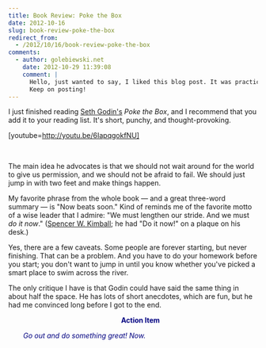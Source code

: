 ```yaml
---
title: Book Review: Poke the Box
date: 2012-10-16
slug: book-review-poke-the-box
redirect_from:
  - /2012/10/16/book-review-poke-the-box
comments:
  - author: golebiewski.net
    date: 2012-10-29 11:39:08
    comment: |
      Hello, just wanted to say, I liked this blog post. It was practical.
      Keep on posting!
---
```

I just finished reading <a class="zem_slink" title="Seth Godin" href="http://twitter.com/thisissethsblog" target="_blank" rel="twitter">Seth Godin's</a> <em>Poke the Box</em>, and I recommend that you add it to your reading list. It's short, punchy, and thought-provoking.

[youtube=http://youtu.be/6IapqgokfNU]

 

The main idea he advocates is that we should not wait around for the world to give us permission, and we should not be afraid to fail. We should just jump in with two feet and make things happen.

My favorite phrase from the whole book &mdash; and a great three-word summary &mdash; is "Now beats soon." Kind of reminds me of the favorite motto of a wise leader that I admire: "We must lengthen our stride. And we must <em>do it now</em>." (<a href="http://varsityteamvenue.blogspot.com/2012/02/quote-spencer-w-kimball.html" target="_blank">Spencer W. Kimball</a>; he had "Do it now!" on a plaque on his desk.)

Yes, there are a few caveats. Some people are forever starting, but never finishing. That can be a problem. And you have to do your homework before you start; you don't want to jump in until you know whether you've picked a smart place to swim across the river.

The only critique I have is that Godin could have said the same thing in about half the space. He has lots of short anecdotes, which are fun, but he had me convinced long before I got to the end.
<p style="padding-left:30px;text-align:center;"><strong><span style="color:#000080;">Action Item</span></strong></p>
<p style="padding-left:30px;"><em><span style="color:#000080;">Go out and do something great! Now.</span></em></p>
